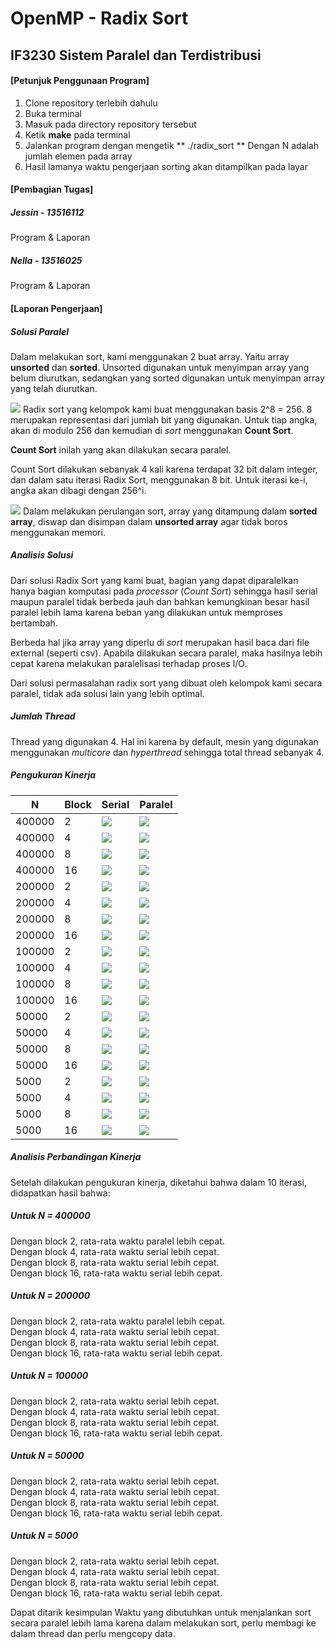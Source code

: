 # OpenMP - Radix Sort
## IF3230 Sistem Paralel dan Terdistribusi


#### [Petunjuk Penggunaan Program]
1. Clone repository terlebih dahulu
2. Buka terminal
3. Masuk pada directory repository tersebut
4. Ketik **make** pada terminal
5. Jalankan program dengan mengetik ** ./radix_sort <N>** Dengan N adalah jumlah elemen pada array
6. Hasil lamanya waktu pengerjaan sorting akan ditampilkan pada layar


#### [Pembagian Tugas]
##### Jessin - 13516112
Program & Laporan
##### Nella - 13516025
Program & Laporan

#### [Laporan Pengerjaan]
##### Solusi Paralel
Dalam melakukan sort, kami menggunakan 2 buat array. Yaitu array **unsorted** dan **sorted**. Unsorted digunakan untuk menyimpan array yang belum diurutkan, sedangkan yang sorted digunakan untuk menyimpan array yang telah diurutkan.

![](pictures/mod.jpg)
Radix sort yang kelompok kami buat menggunakan basis 2^8 = 256. 8 merupakan representasi dari jumlah bit yang digunakan. Untuk tiap angka, akan di modulo 256 dan kemudian di _sort_ menggunakan **Count Sort**.

**Count Sort** inilah yang akan dilakukan secara paralel.

Count Sort dilakukan sebanyak 4 kali karena terdapat 32 bit dalam integer, dan dalam satu iterasi Radix Sort, menggunakan 8 bit. Untuk iterasi ke-i, angka akan dibagi dengan 256^i.

![](pictures/swap.jpg)
Dalam melakukan perulangan sort, array yang ditampung dalam **sorted array**, diswap dan disimpan dalam **unsorted array** agar tidak boros menggunakan memori.

##### Analisis Solusi
Dari solusi Radix Sort yang kami buat, bagian yang dapat diparalelkan hanya bagian komputasi pada *processor* (*Count Sort*) sehingga hasil serial maupun paralel tidak berbeda jauh dan bahkan kemungkinan besar hasil paralel lebih lama karena beban yang dilakukan untuk memproses bertambah.

Berbeda hal jika array yang diperlu di *sort* merupakan hasil baca dari file external (seperti csv). Apabila dilakukan secara paralel, maka hasilnya lebih cepat karena melakukan paralelisasi terhadap proses I/O.

Dari solusi permasalahan radix sort yang dibuat oleh kelompok kami secara paralel, tidak ada solusi lain yang lebih optimal.

##### Jumlah Thread
Thread yang digunakan 4. Hal ini karena by default, mesin yang digunakan menggunakan *multicore* dan *hyperthread* sehingga total thread sebanyak 4.

##### Pengukuran Kinerja
| N | Block | Serial | Paralel |
|--------|---------|---------|---------|
| 400000 | 2 | ![](pictures/serial_400000_block2.jpg) | ![](pictures/paralel_400000_block2.jpg) |
|400000 | 4 | ![](pictures/serial_400000_block4.jpg) | ![](pictures/paralel_400000_block4.jpg) |
| 400000 | 8 | ![](pictures/serial_400000_block8.jpg) | ![](pictures/paralel_400000_block8.jpg) |
|400000 | 16 | ![](pictures/serial_400000_block16.jpg) | ![](pictures/paralel_400000_block16.jpg) |
| 200000 | 2 | ![](pictures/serial_200000_block2.jpg) | ![](pictures/paralel_200000_block2.jpg) |
|200000 | 4 | ![](pictures/serial_200000_block4.jpg) | ![](pictures/paralel_200000_block4.jpg) |
| 200000 | 8 | ![](pictures/serial_200000_block8.jpg) | ![](pictures/paralel_200000_block8.jpg) |
|200000 | 16 | ![](pictures/serial_200000_block16.jpg) | ![](pictures/paralel_200000_block16.jpg) |
| 100000 | 2 | ![](pictures/serial_100000_block2.jpg) | ![](pictures/paralel_100000_block2.jpg) |
|100000 | 4 | ![](pictures/serial_100000_block4.jpg) | ![](pictures/paralel_100000_block4.jpg) |
| 100000 | 8 | ![](pictures/serial_100000_block8.jpg) | ![](pictures/paralel_100000_block8.jpg) |
|100000 | 16 | ![](pictures/serial_100000_block16.jpg) | ![](pictures/paralel_100000_block16.jpg) |
| 50000 | 2 | ![](pictures/serial_50000_block2.jpg) | ![](pictures/paralel_50000_block2.jpg) |
|50000 | 4 | ![](pictures/serial_50000_block4.jpg) | ![](pictures/paralel_50000_block4.jpg) |
| 50000 | 8 | ![](pictures/serial_50000_block8.jpg) | ![](pictures/paralel_50000_block8.jpg) |
|50000 | 16 | ![](pictures/serial_50000_block16.jpg) | ![](pictures/paralel_50000_block16.jpg) |
| 5000 | 2 | ![](pictures/serial_5000_block2.jpg) | ![](pictures/paralel_5000_block2.jpg) |
|5000 | 4 | ![](pictures/serial_5000_block4.jpg) | ![](pictures/paralel_5000_block4.jpg) |
| 5000 | 8 | ![](pictures/serial_5000_block8.jpg) | ![](pictures/paralel_5000_block8.jpg) |
|5000 | 16 | ![](pictures/serial_5000_block16.jpg) | ![](pictures/paralel_5000_block16.jpg) |


##### Analisis Perbandingan Kinerja
Setelah dilakukan pengukuran kinerja, diketahui bahwa dalam 10 iterasi, didapatkan hasil bahwa:

##### Untuk N = 400000
Dengan block 2, rata-rata waktu paralel lebih cepat. <br>
Dengan block 4, rata-rata waktu serial lebih cepat. <br>
Dengan block 8, rata-rata waktu serial lebih cepat. <br>
Dengan block 16, rata-rata waktu serial lebih cepat. <br>

##### Untuk N = 200000
Dengan block 2, rata-rata waktu paralel lebih cepat. <br>
Dengan block 4, rata-rata waktu serial lebih cepat. <br>
Dengan block 8, rata-rata waktu serial lebih cepat. <br>
Dengan block 16, rata-rata waktu serial lebih cepat. <br>

##### Untuk N = 100000
Dengan block 2, rata-rata waktu serial lebih cepat. <br>
Dengan block 4, rata-rata waktu serial lebih cepat. <br>
Dengan block 8, rata-rata waktu serial lebih cepat. <br>
Dengan block 16, rata-rata waktu serial lebih cepat. <br>

##### Untuk N = 50000
Dengan block 2, rata-rata waktu serial lebih cepat. <br>
Dengan block 4, rata-rata waktu serial lebih cepat. <br>
Dengan block 8, rata-rata waktu serial lebih cepat. <br>
Dengan block 16, rata-rata waktu serial lebih cepat. <br>

##### Untuk N = 5000
Dengan block 2, rata-rata waktu serial lebih cepat. <br>
Dengan block 4, rata-rata waktu serial lebih cepat. <br>
Dengan block 8, rata-rata waktu serial lebih cepat. <br>
Dengan block 16, rata-rata waktu serial lebih cepat. <br>

Dapat ditarik kesimpulan Waktu yang dibutuhkan untuk menjalankan sort secara paralel lebih lama karena dalam melakukan sort, perlu membagi ke dalam thread dan perlu mengcopy data.